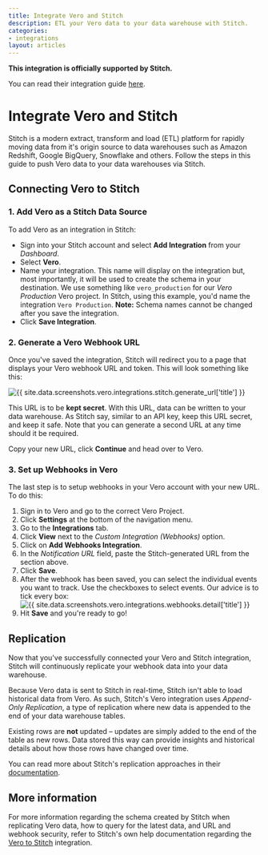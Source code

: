 ```yaml
---
title: Integrate Vero and Stitch 
description: ETL your Vero data to your data warehouse with Stitch.
categories:
- integrations
layout: articles
---
```


<div class="alert alert-success top-margin-medium bottom-margin-small">
  <p class="no-top-margin">
    <strong>This integration is officially supported by Stitch.</strong>
  </p>
  <p>
    You can read their integration guide <a class="semi-bold" href="{{site.data.links.integrations.stitch_help_doc}}">here</a>.
  </p>
</div>

# Integrate Vero and Stitch 

Stitch is a modern extract, transform and load (ETL) platform for rapidly moving data from it's origin source to data warehouses such as Amazon Redshift, Google BigQuery, Snowflake and others. Follow the steps in this guide to push Vero data to your data warehouses via Stitch.

## Connecting Vero to Stitch

### 1. Add Vero as a Stitch Data Source

To add Vero as an integration in Stitch:

- Sign into your Stitch account and select **Add Integration** from your _Dashboard_.
- Select **Vero**.
- Name your integration. This name will display on the integration but, most importantly, it will be used to create the schema in your destination. We use something like `vero_production` for our _Vero Production_ Vero project. In Stitch, using this example, you'd name the integration `Vero Production`. **Note:** Schema names cannot be changed after you save the integration.
- Click **Save Integration**.

### 2. Generate a Vero Webhook URL

Once you've saved the integration, Stitch will redirect you to a page that displays your Vero webhook URL and token. This will look something like this:

![{{ site.data.screenshots.vero.integrations.stitch.generate_url['title'] }}]({{site.data.screenshots.vero.integrations.stitch.generate_url['image']}}) 

This URL is to be **kept secret**. With this URL, data can be written to your data warehouse. As Stitch say, similar to an API key, keep this URL secret, and keep it safe. Note that you can generate a second URL at any time should it be required.

Copy your new URL, click **Continue** and head over to Vero.

### 3. Set up Webhooks in Vero

The last step is to setup webhooks in your Vero account with your new URL. To do this:

1. Sign in to Vero and go to the correct Vero Project.
2. Click **Settings** at the bottom of the navigation menu.
3. Go to the **Integrations** tab.
4. Click **View** next to the _Custom Integration (Webhooks)_ option.
5. Click on **Add Webhooks Integration**.
6. In the _Notification URL_ field, paste the Stitch-generated URL from the section above.
7. Click **Save**.
8. After the webhook has been saved, you can select the individual events you want to track. Use the checkboxes to select events. Our advice is to tick every box: ![{{ site.data.screenshots.vero.integrations.webhooks.detail['title'] }}]({{site.data.screenshots.vero.integrations.webhooks.detail['image']}}) 
9. Hit **Save** and you're ready to go!

## Replication

Now that you've successfully connected your Vero and Stitch integration, Stitch will continuously replicate your webhook data into your data warehouse.

Because Vero data is sent to Stitch in real-time, Stitch isn't able to load historical data from Vero. As such, Stitch's Vero integration uses _Append-Only Replication_, a type of replication where new data is appended to the end of your data warehouse tables. 

Existing rows are **not** updated – updates are simply added to the end of the table as new rows. Data stored this way can provide insights and historical details about how those rows have changed over time.

You can read more about Stitch's replication approaches in their [documentation]({{site.data.links.integrations.stitch_help_doc}}).

## More information

For more information regarding the schema created by Stitch when replicating Vero data, how to query for the latest data, and URL and webhook security, refer to Stitch's own help documentation regarding the [Vero to Stitch]({{site.data.links.integrations.stitch_help_doc}}) integration.
